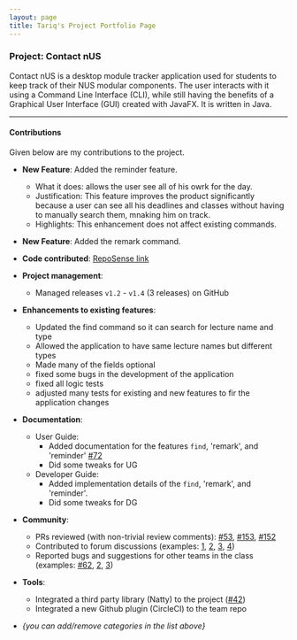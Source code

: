 ```yaml
---
layout: page
title: Tariq's Project Portfolio Page
---
```


### Project: Contact nUS

Contact nUS is a desktop module tracker application used for students to keep track of their NUS modular components. The user interacts with it using a Command Line Interface (CLI), while still having the benefits of a Graphical User Interface (GUI) created with JavaFX. It is written in Java.

***

#### Contributions

Given below are my contributions to the project.

* **New Feature**: Added the reminder feature.
  * What it does: allows the user see all of his owrk for the day.
  * Justification: This feature improves the product significantly because a user can see all his deadlines and classes without having to manually search them, mnaking him on track.
  * Highlights: This enhancement does not affect existing commands.

* **New Feature**: Added the remark command.

* **Code contributed**: [RepoSense link]()

* **Project management**:
  * Managed releases `v1.2` - `v1.4` (3 releases) on GitHub

* **Enhancements to existing features**:
  * Updated the find command so it can search for lecture name and type 
  * Allowed the application to have same lecture names but different types
  * Made many of the fields optional
  * fixed some bugs in the development of the application
  * fixed all logic tests
  * adjusted many tests for existing and new features to fir the application changes

* **Documentation**:
  * User Guide:
    * Added documentation for the features `find`, 'remark', and 'reminder' [\#72]()
    * Did some tweaks for UG
  * Developer Guide:
    * Added implementation details of the `find`, 'remark', and 'reminder'.
    * Did some tweaks for DG

* **Community**:
  * PRs reviewed (with non-trivial review comments): [\#53](), [\#153](), [\#152]()
  * Contributed to forum discussions (examples: [1](), [2](), [3](), [4]())
  * Reported bugs and suggestions for other teams in the class (examples: [\#62](), [2](), [3]())

* **Tools**:
  * Integrated a third party library (Natty) to the project ([\#42]())
  * Integrated a new Github plugin (CircleCI) to the team repo

* _{you can add/remove categories in the list above}_
